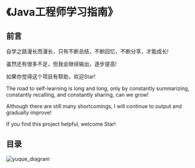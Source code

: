 # 《Java工程师学习指南》

## 前言

自学之路漫长而漫长，只有不断总结，不断回忆，不断分享，才能成长!

虽然还有很多不足，但我会继续输出，逐步提高!

如果你觉得这个项目有帮助，欢迎Star!

The road to self-learning is long and long, only by constantly summarizing, constantly recalling, and constantly sharing, can we grow!

Although there are still many shortcomings, I will continue to output and gradually improve!

If you find this project helpful, welcome Star!

## 目录
![yuque_diagram](https://user-images.githubusercontent.com/123616755/233134922-e5508391-8803-472b-ae17-3bd56de41fb8.png)
